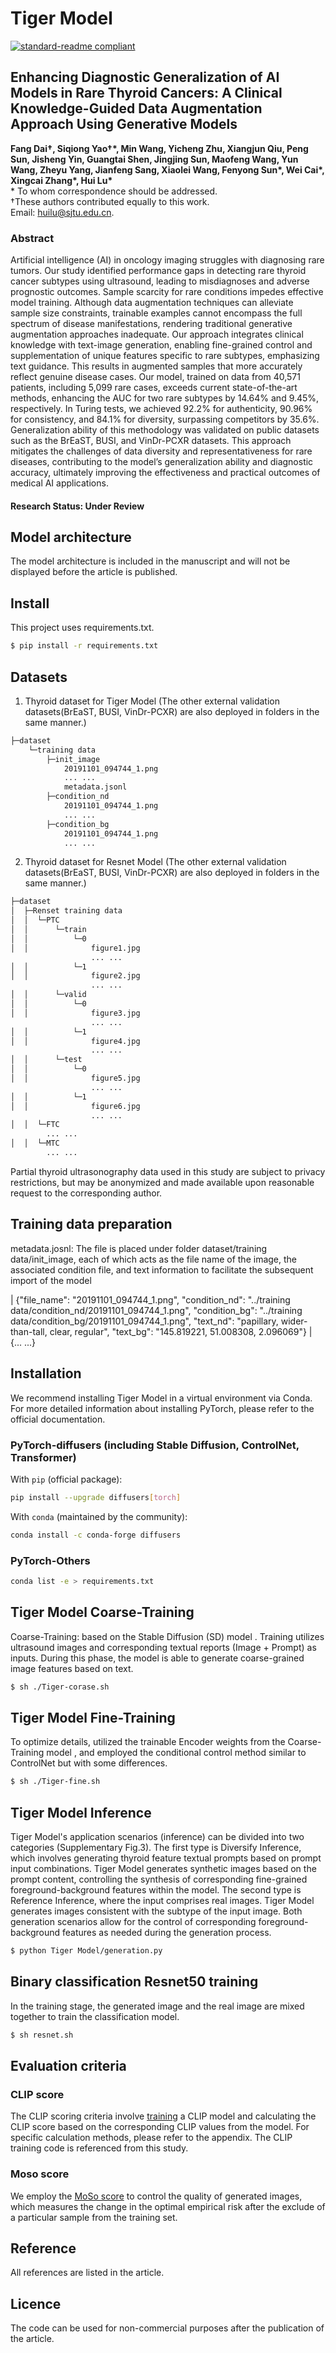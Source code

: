 # Tiger Model
[![standard-readme compliant](https://img.shields.io/badge/readme%20style-standard-brightgreen.svg?style=flat-square)](https://github.com/RichardLitt/standard-readme)
## Enhancing Diagnostic Generalization of AI Models in Rare Thyroid Cancers: A Clinical Knowledge-Guided Data Augmentation Approach Using Generative Models
__Fang Dai†, Siqiong Yao†\*, Min Wang, Yicheng Zhu, Xiangjun Qiu, Peng Sun, Jisheng Yin, Guangtai Shen, Jingjing Sun, Maofeng Wang, Yun Wang, Zheyu Yang, Jianfeng Sang, Xiaolei Wang, Fenyong Sun\*, Wei Cai\*, Xingcai Zhang\*, Hui Lu\*__\
\* To whom correspondence should be addressed.  
†These authors contributed equally to this work.\
Email: huilu@sjtu.edu.cn.

### Abstract
Artificial intelligence (AI) in oncology imaging struggles with diagnosing rare tumors. Our study identified performance gaps in detecting rare thyroid cancer subtypes using ultrasound, leading to misdiagnoses and adverse prognostic outcomes. Sample scarcity for rare conditions impedes effective model training. Although data augmentation techniques can alleviate sample size constraints, trainable examples cannot encompass the full spectrum of disease manifestations, rendering traditional generative augmentation approaches inadequate. Our approach integrates clinical knowledge with text-image generation, enabling fine-grained control and supplementation of unique features specific to rare subtypes, emphasizing text guidance. This results in augmented samples that more accurately reflect genuine disease cases. Our model, trained on data from 40,571 patients, including 5,099 rare cases, exceeds current state-of-the-art methods, enhancing the AUC for two rare subtypes by 14.64% and 9.45%, respectively. In Turing tests, we achieved 92.2% for authenticity, 90.96% for consistency, and 84.1% for diversity, surpassing competitors by 35.6%. Generalization ability of this methodology was validated on public datasets such as the BrEaST, BUSI, and VinDr-PCXR datasets. This approach mitigates the challenges of data diversity and representativeness for rare diseases, contributing to the model’s generalization ability and diagnostic accuracy, ultimately improving the effectiveness and practical outcomes of medical AI applications.

#### Research Status: Under Review

## Model architecture
The model architecture is included in the manuscript and will not be displayed before the article is published.
## Install

This project uses requirements.txt.

```sh
$ pip install -r requirements.txt
```
## Datasets
1. Thyroid dataset for Tiger Model (The other external validation datasets(BrEaST, BUSI, VinDr-PCXR) are also deployed in folders in the same manner.)
```sh
├─dataset
    └─training data
        ├─init_image
            20191101_094744_1.png
            ... ...
            metadata.jsonl
        ├─condition_nd
            20191101_094744_1.png
            ... ...
        ├─condition_bg
            20191101_094744_1.png
            ... ...
```
2. Thyroid dataset for Resnet Model (The other external validation datasets(BrEaST, BUSI, VinDr-PCXR) are also deployed in folders in the same manner.)
```sh
├─dataset
│  ├─Renset training data
│  │  └─PTC
│  │      └─train
│  │          └─0
│  │              figure1.jpg
                  ... ...
│  │          └─1
│  │              figure2.jpg
                  ... ...
│  │      └─valid
│  │          └─0
│  │              figure3.jpg
                  ... ...
│  │          └─1
│  │              figure4.jpg
                  ... ...
│  │      └─test
│  │          └─0
│  │              figure5.jpg
                  ... ...
│  │          └─1
│  │              figure6.jpg
                  ... ...
│  │  └─FTC
        ... ...
│  │  └─MTC
        ... ...
```
Partial thyroid ultrasonography data used in this study are subject to privacy restrictions, but may be anonymized and made available upon reasonable request to the corresponding author.

## Training data preparation
metadata.josnl: The file is placed under folder dataset/training data/init_image, each of which acts as the file name of the image, the associated condition file, and text information to facilitate the subsequent import of the model

| {"file_name": "20191101_094744_1.png", "condition_nd": "../training data/condition_nd/20191101_094744_1.png", "condition_bg": "../training data/condition_bg/20191101_094744_1.png", "text_nd": "papillary, wider-than-tall, clear, regular", "text_bg": "145.819221, 51.008308, 2.096069"}
| {... ...}

## Installation
We recommend installing Tiger Model in a virtual environment via Conda. For more detailed information about installing PyTorch, please refer to the official documentation.

### PyTorch-diffusers (including Stable Diffusion, ControlNet, Transformer)
With `pip` (official package):
```bash
pip install --upgrade diffusers[torch]
```
With `conda` (maintained by the community):
```sh
conda install -c conda-forge diffusers
```
### PyTorch-Others
```sh
conda list -e > requirements.txt
```

## Tiger Model Coarse-Training
Coarse-Training: based on the Stable Diffusion (SD) model . Training utilizes ultrasound images and corresponding textual reports (Image + Prompt) as inputs. During this phase, the model is able to generate coarse-grained image features based on text. 
```sh
$ sh ./Tiger-corase.sh
```

## Tiger Model Fine-Training
To optimize details, utilized the trainable Encoder weights from the Coarse-Training 
model , and employed the conditional control method similar to ControlNet but with some differences.
```sh
$ sh ./Tiger-fine.sh
```

## Tiger Model Inference
Tiger Model's application scenarios (inference) can be divided into two categories (Supplementary Fig.3). The first type is Diversify Inference, which involves generating thyroid feature textual prompts based on prompt input combinations. Tiger Model generates synthetic images based on the prompt content, controlling the synthesis of corresponding fine-grained foreground-background features within the model. The second type is Reference Inference, where the input comprises real images. Tiger Model generates images consistent with the subtype of the input image. Both generation scenarios allow for the control of corresponding foreground-background features as needed during the generation process. 
```sh
$ python Tiger Model/generation.py
```

##  Binary classification Resnet50 training
In the training stage, the generated image and the real image are mixed together to train the classification model.
```sh
$ sh resnet.sh
```

## Evaluation criteria
### CLIP score
The CLIP scoring criteria involve [training](https://github.com/revantteotia/clip-training) a CLIP model and calculating the CLIP score based on the corresponding CLIP values from the model. For specific calculation methods, please refer to the appendix. The CLIP training code is referenced from this study.

### Moso score
We employ the [MoSo score](https://github.com/hrtan/MoSo) to control the quality of generated images, which measures the change in the optimal empirical risk after the exclude of a particular sample from the training set.

## Reference
All references are listed in the article.

## Licence
The code can be used for non-commercial purposes after the publication of the article. 
